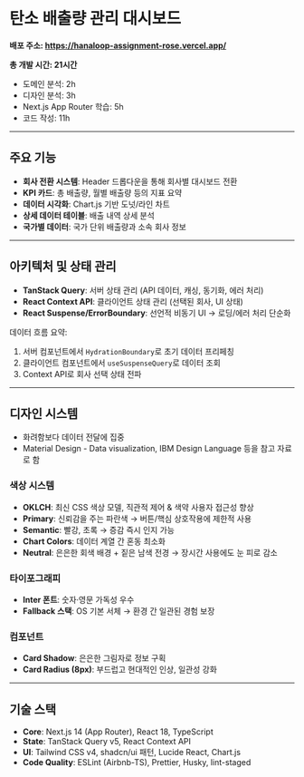# 탄소 배출량 관리 대시보드

**배포 주소: https://hanaloop-assignment-rose.vercel.app/**

**총 개발 시간: 21시간**

- 도메인 분석: 2h
- 디자인 분석: 3h
- Next.js App Router 학습: 5h
- 코드 작성: 11h

---

## 주요 기능

- **회사 전환 시스템**: Header 드롭다운을 통해 회사별 대시보드 전환
- **KPI 카드**: 총 배출량, 월별 배출량 등의 지표 요약
- **데이터 시각화**: Chart.js 기반 도넛/라인 차트
- **상세 데이터 테이블**: 배출 내역 상세 분석
- **국가별 데이터**: 국가 단위 배출량과 소속 회사 정보

---

## 아키텍처 및 상태 관리

- **TanStack Query**: 서버 상태 관리 (API 데이터, 캐싱, 동기화, 에러 처리)
- **React Context API**: 클라이언트 상태 관리 (선택된 회사, UI 상태)
- **React Suspense/ErrorBoundary**: 선언적 비동기 UI → 로딩/에러 처리 단순화

데이터 흐름 요약:

1. 서버 컴포넌트에서 `HydrationBoundary`로 초기 데이터 프리페칭
2. 클라이언트 컴포넌트에서 `useSuspenseQuery`로 데이터 조회
3. Context API로 회사 선택 상태 전파

---

## 디자인 시스템

- 화려함보다 데이터 전달에 집중
- Material Design - Data visualization, IBM Design Language 등을 참고 자료로 함

### 색상 시스템

- **OKLCH**: 최신 CSS 색상 모델, 직관적 제어 & 색약 사용자 접근성 향상
- **Primary**: 신뢰감을 주는 파란색 → 버튼/핵심 상호작용에 제한적 사용
- **Semantic**: 빨강, 초록 → 증감 즉시 인지 가능
- **Chart Colors**: 데이터 계열 간 혼동 최소화
- **Neutral**: 은은한 회색 배경 + 짙은 남색 전경 → 장시간 사용에도 눈 피로 감소

### 타이포그래피

- **Inter 폰트**: 숫자·영문 가독성 우수
- **Fallback 스택**: OS 기본 서체 → 환경 간 일관된 경험 보장

### 컴포넌트

- **Card Shadow**: 은은한 그림자로 정보 구획
- **Card Radius (8px)**: 부드럽고 현대적인 인상, 일관성 강화

---

## 기술 스택

- **Core**: Next.js 14 (App Router), React 18, TypeScript
- **State**: TanStack Query v5, React Context API
- **UI**: Tailwind CSS v4, shadcn/ui 패턴, Lucide React, Chart.js
- **Code Quality**: ESLint (Airbnb-TS), Prettier, Husky, lint-staged
